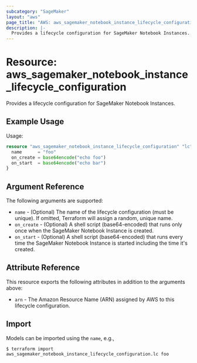 ```yaml
---
subcategory: "SageMaker"
layout: "aws"
page_title: "AWS: aws_sagemaker_notebook_instance_lifecycle_configuration"
description: |-
  Provides a lifecycle configuration for SageMaker Notebook Instances.
---
```


# Resource: aws_sagemaker_notebook_instance_lifecycle_configuration

Provides a lifecycle configuration for SageMaker Notebook Instances.

## Example Usage

Usage:

```terraform
resource "aws_sagemaker_notebook_instance_lifecycle_configuration" "lc" {
  name      = "foo"
  on_create = base64encode("echo foo")
  on_start  = base64encode("echo bar")
}
```

## Argument Reference

The following arguments are supported:

* `name` - (Optional) The name of the lifecycle configuration (must be unique). If omitted, Terraform will assign a random, unique name.
* `on_create` - (Optional) A shell script (base64-encoded) that runs only once when the SageMaker Notebook Instance is created.
* `on_start` - (Optional) A shell script (base64-encoded) that runs every time the SageMaker Notebook Instance is started including the time it's created.

## Attribute Reference

This resource exports the following attributes in addition to the arguments above:

* `arn` - The Amazon Resource Name (ARN) assigned by AWS to this lifecycle configuration.

## Import

Models can be imported using the `name`, e.g.,

```
$ terraform import aws_sagemaker_notebook_instance_lifecycle_configuration.lc foo
```
